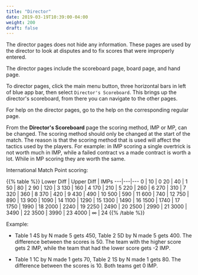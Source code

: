 ```yaml
---
title: "Director"
date: 2019-03-19T10:39:00-04:00
weight: 200
draft: false
---
```


The director pages does not hide any information.  These pages are used by the director to look at disputes and to fix scores that were improperly entered.

The director pages include the scoreboard page, board page, and hand page.

To director pages, click the main menu button, three horizontal bars in left of blue app bar, then select `Director's Scoreboard`.  This brings up the director's scoreboard, from there you can navigate to the other pages.

For help on the director pages, go to the help on the corresponding regular page.

From the **Director's Scoreboard** page the scoring method, IMP or MP, can be changed.  The scoring method should only be changed at the start of the match.  The reason is that the scoring method that is used will affect the tactics used by the players.  For example: in IMP scoring a single overtrick is not worth much in IMP, while a failed contract vs a made contract is worth a lot.  While in MP scoring they are worth the same.

International Match Point scoring:

{{% table %}}
 Lower Diff | Upper Diff | IMPs 
---|---|---
 0 | 10 | 0 
 20 | 40 | 1 
 50 | 80 | 2 
 90 | 120 | 3 
 130 | 160 | 4 
 170 | 210 | 5 
 220 | 260 | 6 
 270 | 310 | 7 
 320 | 360 | 8 
 370 | 420 | 9 
 430 | 490 | 10 
 500 | 590 | 11 
 600 | 740 | 12 
 750 | 890 | 13 
 900 | 1090 | 14 
 1100 | 1290 | 15 
 1300 | 1490 | 16 
 1500 | 1740 | 17 
 1750 | 1990 | 18 
 2000 | 2240 | 19 
 2250 | 2490 | 20 
 2500 | 2990 | 21 
 3000 | 3490 | 22 
 3500 | 3990 | 23 
 4000 | &#x221e; | 24 
{{% /table %}}

Example:

- Table 1 4S by N made 5 gets 450, Table 2 5D by N made 5 gets 400.  The difference between the scores is 50.  The team with the higher score gets 2 IMP, while the team that had the lower score gets -2 IMP.

- Table 1 1C by N made 1 gets 70, Table 2 1S by N made 1 gets 80.  The difference between the scores is 10.  Both teams get 0 IMP.
